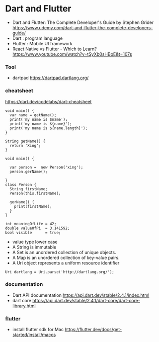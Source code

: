 # Dart and Flutter
- Dart and Flutter: The Complete Developer's Guide by Stephen Grider
https://www.udemy.com/dart-and-flutter-the-complete-developers-guide/
- Dart :  program language
- Flutter : Mobile UI framework
- React Native vs Flutter - Which to Learn?
https://www.youtube.com/watch?v=tSyXb0sHBoE&t=107s
### Tool
- dartpad
https://dartpad.dartlang.org/

### cheatsheet
https://dart.dev/codelabs/dart-cheatsheet
```
void main() {
  var name = getName();
  print('my name is $name');
  print('my name is ${name}');
  print('my name is ${name.length}');
}

String getName() {
  return 'Xing';
}
```
```
void main() {
 
  var person =  new Person('xing');
  person.gerName();
  
}
class Person {
  String firstName;
  Person(this.firstName);
  
  gerName() {
    print(firstName);
  }
}
```
```
int meaningOfLife = 42;
double valueOfPi  = 3.141592;
bool visible      = true;
```
- value type lower case
- A String is immutable
- A Set is an unordered collection of unique objects.
- A Map is an unordered collection of key-value pairs. 
- A Uri object represents a uniform resource identifier
```
Uri dartlang = Uri.parse('http://dartlang.org/');
```
### documentation
- Dart API documentation
https://api.dart.dev/stable/2.4.1/index.html
- dart core
https://api.dart.dev/stable/2.4.1/dart-core/dart-core-library.html

### flutter 
- install flutter sdk for Mac
https://flutter.dev/docs/get-started/install/macos
